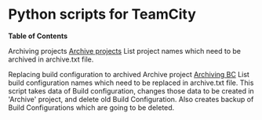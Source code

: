 # Python scripts for TeamCity

**Table of Contents**

Archiving projects [Archive projects](https://github.com/tresvitae/Scripts/tree/main/Teamcity/teamcity-archive-project "Archive projects")
List project names which need to be archived in archive.txt file.

Replacing build configuration to archived Archive project [Archiving BC](https://github.com/tresvitae/Scripts/tree/main/Teamcity/teamcity-archive-build-configuration "Archiving BC")
List build configuration names which need to be replaced in archive.txt file.
This script takes data of Build configuration, changes those data to be created in 'Archive' project, and delete old Build Configuration. Also creates backup of Build Configurations which are going to be deleted.

